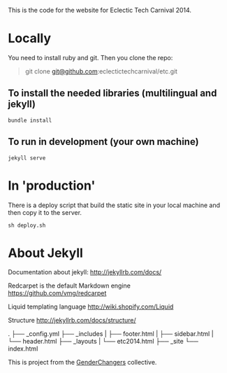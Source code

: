 This is the code for the website for Eclectic Tech Carnival 2014.

# Locally

You need to install ruby and git. Then you clone the repo:

> git clone git@github.com:eclectictechcarnival/etc.git

## To install the needed libraries (multilingual and jekyll)

`bundle install`

## To run in development (your own machine)

`jekyll serve`

# In 'production'

There is a deploy script that build the static site in your local machine and then copy it to the server. 

`sh deploy.sh`

# About Jekyll

Documentation about jekyll: http://jekyllrb.com/docs/

Redcarpet is the default Markdown engine https://github.com/vmg/redcarpet

Liquid templating language  http://wiki.shopify.com/Liquid

Structure http://jekyllrb.com/docs/structure/

.
├── _config.yml
├── _includes
|   ├── footer.html
|   ├── sidebar.html
|   └── header.html
├── _layouts
|   └── etc2014.html
├── _site
└── index.html

This is project from the [GenderChangers](http://www.genderchangers.org/) collective.